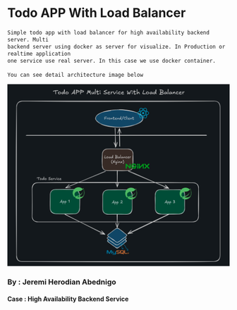 # Todo APP With Load Balancer

```text
Simple todo app with load balancer for high availability backend server. Multi
backend server using docker as server for visualize. In Production or realtime application
one service use real server. In this case we use docker container.

You can see detail architecture image below
```

<img src="./docs/arsi.png" alt="drawing" width="700"/>

### By : Jeremi Herodian Abednigo
#### Case : High Availability Backend Service